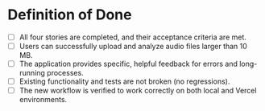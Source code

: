 # Definition of Done

- [ ] All four stories are completed, and their acceptance criteria are met.
- [ ] Users can successfully upload and analyze audio files larger than 10 MB.
- [ ] The application provides specific, helpful feedback for errors and long-running processes.
- [ ] Existing functionality and tests are not broken (no regressions).
- [ ] The new workflow is verified to work correctly on both local and Vercel environments.
